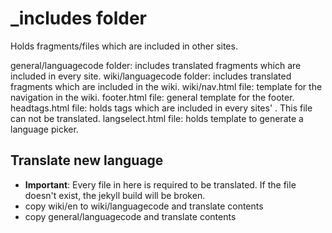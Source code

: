 # _includes folder
Holds fragments/files which are included in other sites.

general/languagecode folder: includes translated fragments which are included in every site.
wiki/languagecode folder: includes translated fragments which are included in the wiki.
wiki/nav.html file: template for the navigation in the wiki.
footer.html file: general template for the footer.
headtags.html file: holds tags which are included in every sites' <head>. This file can not be translated.
langselect.html file: holds template to generate a language picker.

## Translate new language

* **Important**: Every file in here is required to be translated. If the file doesn't exist, the jekyll build will be broken.
* copy wiki/en to wiki/languagecode and translate contents
* copy general/languagecode and translate contents
